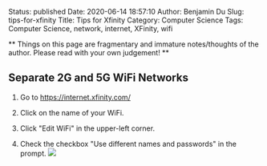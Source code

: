 Status: published
Date: 2020-06-14 18:57:10
Author: Benjamin Du
Slug: tips-for-xfinity
Title: Tips for Xfinity
Category: Computer Science
Tags: Computer Science, network, internet, XFinity, wifi

**
Things on this page are fragmentary and immature notes/thoughts of the author.
Please read with your own judgement!
**

## Separate 2G and 5G WiFi Networks

1. Go to https://internet.xfinity.com/

2. Click on the name of your WiFi.

3. Click "Edit WiFi" in the upper-left corner.

4. Check the checkbox "Use different names and passwords" in the prompt.
    ![](https://user-images.githubusercontent.com/824507/84610925-27c54a80-ae71-11ea-920b-f2772062c119.png)